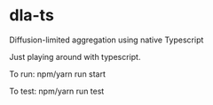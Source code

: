 # dla-ts
Diffusion-limited aggregation using native Typescript

Just playing around with typescript.

To run:
npm/yarn run start

To test:
npm/yarn run test
